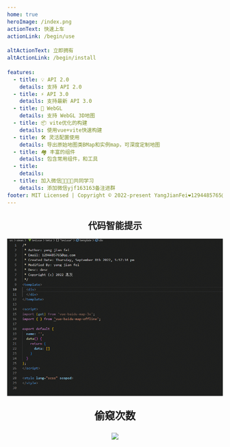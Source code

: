 ```yaml
---
home: true
heroImage: /index.png
actionText: 快速上车
actionLink: /begin/use

altActionText: 立即拥有
altActionLink: /begin/install

features:
  - title: 💡 API 2.0
    details: 支持 API 2.0
  - title: ⚡️ API 3.0
    details: 支持最新 API 3.0
  - title: 🧊 WebGL
    details: 支持 WebGL 3D地图
  - title: 📦 vite优化的构建
    details: 使用vue+vite快速构建
  - title: 🛠️ 灵活配置使用
    details: 导出原始地图类BMap和实例map，可深度定制地图
  - title: 🏘️ 丰富的组件
    details: 包含常用组件，和工具
  - title: 
    details: 
  - title: 加入微信👩‍👩‍👧‍👦共同学习
    details: 添加微信yjf163163备注进群
footer: MIT Licensed | Copyright © 2022-present YangJianFei❤️1294485765@qq.com
---
```


<p align="center">
  <h2 class="mb12" align="center">代码智能提示</h2>
  <img class="card-img" src="./image/map-tip.gif" title="代码智能提示" alt="代码智能提示"/>
</p>

<p align="center" style="font-size: 24px;font-weight: bold;">偷窥次数</p>
<p align="center">
  <img src="https://profile-counter.glitch.me/vue-baidu-map-3x/count.svg"/>
</p>
